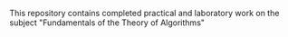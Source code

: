 This repository contains completed practical and laboratory work on the subject "Fundamentals of the Theory of Algorithms"
